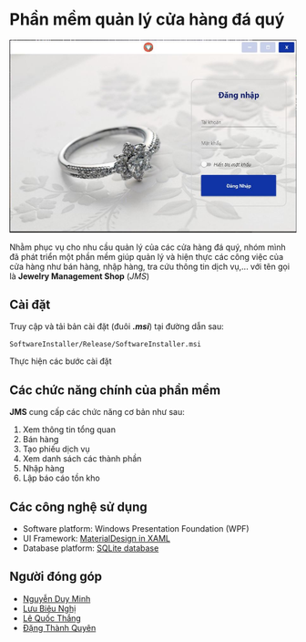 
# Phần mềm quản lý cửa hàng đá quý

![](https://github.com/minhnguyenduy99/Quan-Ly-Vang-Bac-Da-Quy/blob/master/M%E1%BB%99t%20s%E1%BB%91%20h%C3%ACnh%20%E1%BA%A3nh%20ch%C6%B0%C6%A1ng%20tr%C3%ACnh/loginwindow.JPG)

Nhằm phục vụ cho nhu cầu quản lý của các cửa hàng đá quý, nhóm mình đã phát triển một phần mềm giúp quản lý và hiện thực các công việc của cửa hàng như bán hàng, nhập hàng, tra cứu thông tin dịch vụ,... với tên gọi là **Jewelry Management Shop** (*JMS*)

## Cài đặt
Truy cập và tải bản cài đặt (đuôi ***.msi***) tại đường dẫn sau:
```
SoftwareInstaller/Release/SoftwareInstaller.msi
```
 Thực hiện các bước cài đặt 


## Các chức năng chính của phần mềm
**JMS** cung cấp các chức năng cơ bản như sau:
1. Xem thông tin tổng quan
2. Bán hàng
3. Tạo phiếu dịch vụ
4. Xem danh sách các thành phần
5. Nhập hàng
6. Lập báo cáo tồn kho

## Các công nghệ sử dụng

 - Software platform: Windows Presentation Foundation (WPF)
 - UI Framework: [MaterialDesign in XAML](http://materialdesigninxaml.net/)
 - Database platform: [SQLite database](https://www.sqlite.org/index.html)

## Người đóng góp

 - [Nguyễn Duy Minh](https://github.com/minhnguyenduy99)
 - [Lưu Biêu Nghị](https://github.com/mirushi)
 - [Lê Quốc Thắng](https://github.com/lqt1912)
 - [Đặng Thành Quyên](https://github.com/ltdethuong)
